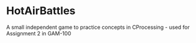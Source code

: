 # HotAirBattles
A small independent game to practice concepts in CProcessing - used for Assignment 2 in GAM-100
